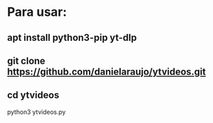 # Para usar:

apt install python3-pip yt-dlp
------------------------------
git clone https://github.com/danieIaraujo/ytvideos.git
------------------------------------------------------
cd ytvideos
------------------------------------------------------
python3 ytvideos.py
